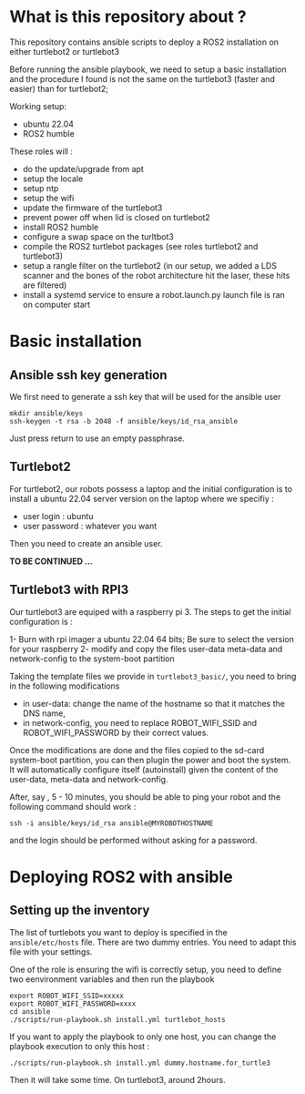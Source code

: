 # What is this repository about ?

This repository contains ansible scripts to deploy a ROS2 installation on either turtlebot2 or turtlebot3

Before running the ansible playbook, we need to setup a basic installation and the procedure I found is not the same on the turtlebot3 (faster and easier) than for turtlebot2;

Working setup: 

- ubuntu 22.04
- ROS2 humble

These roles will :

- do the update/upgrade from apt
- setup the locale
- setup ntp
- setup the wifi
- update the firmware of the turtlebot3
- prevent power off when lid is closed on turtlebot2
- install ROS2 humble 
- configure a swap space on the turltbot3
- compile the ROS2 turtlebot packages (see roles turtlebot2 and turtlebot3)
- setup a rangle filter on the turtlebot2 (in our setup, we added a LDS scanner and the bones of the robot architecture hit the laser, these hits are filtered)
- install a systemd service to ensure a robot.launch.py launch file is ran on computer start  

# Basic installation

## Ansible ssh key generation

We first need to generate a ssh key that will be used for the ansible user 

```
mkdir ansible/keys
ssh-keygen -t rsa -b 2048 -f ansible/keys/id_rsa_ansible
```

Just press return to use an empty passphrase.

## Turtlebot2

For turtlebot2, our robots possess a laptop and the initial configuration is to install a ubuntu 22.04 server version on the laptop where we specifiy :

- user login : ubuntu
- user password : whatever you want

Then you need to create an ansible user. 

**TO BE CONTINUED ...**

## Turtlebot3 with RPI3

Our turtlebot3 are equiped with a raspberry pi 3. The steps to get the initial configuration is :

1- Burn with rpi imager a ubuntu 22.04 64 bits; Be sure to select the version for your raspberry 
2- modify and copy the files user-data meta-data and network-config to the system-boot partition

Taking the template files we provide in `turtlebot3_basic/`, you need to bring in the following modifications

- in user-data: change the name of the hostname so that it matches the DNS name,
- in network-config, you need to replace ROBOT_WIFI_SSID and ROBOT_WIFI_PASSWORD by their correct values.

Once the modifications are done and the files copied to the sd-card system-boot partition, you can then plugin the power and boot the system. It will automatically configure itself (autoinstall) given the content of the user-data, meta-data and network-config.

After, say , 5 - 10 minutes, you should be able to ping your robot and the following command should work :

```
ssh -i ansible/keys/id_rsa ansible@MYROBOTHOSTNAME
```

and the login should be performed without asking for a password.

# Deploying ROS2 with ansible

## Setting up the inventory

The list of turtlebots you want to deploy is specified in the `ansible/etc/hosts` file. There are two dummy entries. You need to adapt this file with your settings.

One of the role is ensuring the wifi is correctly setup, you need to define two eenvironment variables and then run the playbook

```
export ROBOT_WIFI_SSID=xxxxx
export ROBOT_WIFI_PASSWORD=xxxx
cd ansible
./scripts/run-playbook.sh install.yml turtlebot_hosts
```

If you want to apply the playbook to only one host, you can change the playbook execution to only this host :

```
./scripts/run-playbook.sh install.yml dummy.hostname.for_turtle3
```

Then it will take some time. On turtlebot3, around 2hours.
